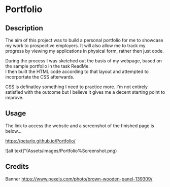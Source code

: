 # Portfolio

## Description

The aim of this project was to build a personal portfolio for me to showcase my work to prospective employers. It will also allow me to track my progress by viewing my applications in physical form, rather then just code.

During the process I was sketched out the basis of my webpage, based on the sample portfolio in the task ReadMe.    
I then built the HTML code according to that layout and attempted to incorportate the CSS afterwards.

CSS is definatley something I need to practice more. I'm not entirely satisfied with the outcome but I believe it gives me a decent starting point to improve.


## Usage

The link to access the website and a screenshot of the finished page is below...

https://petarlo.github.io/Portfolio/

![alt text]"(Assets/images/Portfolio%Screenshot.png)

## Credits

Banner https://www.pexels.com/photo/brown-wooden-panel-139309/ 
